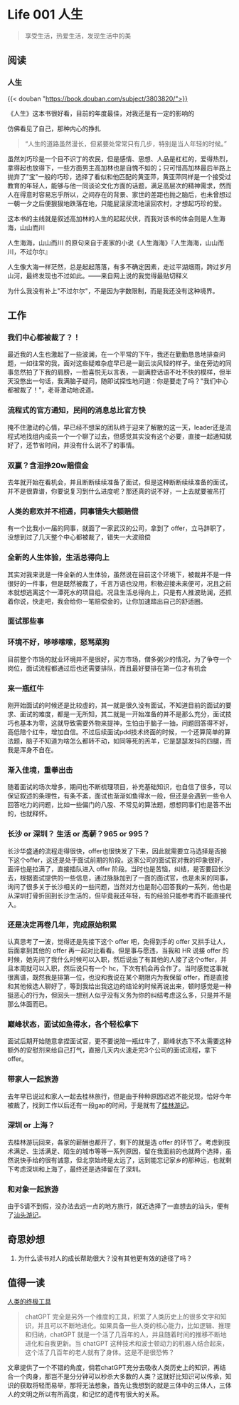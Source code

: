 # Life 001 人生


> 享受生活，热爱生活，发现生活中的美

## 阅读

### 人生

{{< douban "https://book.douban.com/subject/3803820/">}}

《人生》这本书很好看，目前的年度最佳，对我还是有一定的影响的

仿佛看见了自己，那种内心的挣扎

> “人生的道路虽然漫长，但紧要处常常只有几步，特别是当人年轻的时候。”

虽然刘巧珍是一个目不识丁的农民，但是感情、思想、人品是杠杠的，爱得热烈，拿得起也放得下，一些方面男主高加林也是自愧不如的；只可惜高加林最后半路上抛弃了"宝"一般的巧珍，选择了看似和他匹配的黄亚萍，黄亚萍同样是一个接受过教育的年轻人，能够与他一同谈论文化方面的话题，满足高层次的精神需求，然而人在得意时容易忘乎所以，之间存在的背景、家世的差距也抛之脑后，也未曾想过一朝一夕之后便狠狠地跌落在地，只能屁滚尿流地滚回农村，才想起巧珍的爱。

这本书的主线就是叙述高加林的人生的起起伏伏，而我对该书的体会则是人生海海，山山而川

人生海海，山山而川 的原句来自于麦家的小说《人生海海》『人生海海，山山而川，不过尔尔』

人生像大海一样茫然，总是起起落落，有多不确定因素，走过平湖烟雨，跨过岁月山河，最终发现也不过如此。——来自网上说的我觉得最贴切释义

为什么我没有补上"不过尔尔"，不是因为字数限制，而是我还没有这种境界。

## 工作

### 我们中心都被裁了？！
最近我的人生也激起了一些波澜，在一个平常的下午，我还在勤勤恳恳地排查问题，一如往常的我，面对这些疑难杂症早已是一副云淡风轻的样子。坐在旁边的同事忽然拍了下我的肩膀，一脸喜悦无以言表，一副满腔话语不吐不快的模样，但半天没憋出一句话，我满脑子疑问，随即试探性地问道：你是要走了吗？"我们中心都被裁了！"，老哥激动地说道。

### 流程式的官方通知，民间的消息总比官方快
掩不住激动的心情，早已经不想呆的团队终于迎来了解散的这一天，leader还是流程式地找组内成员一个一个聊了过去，但感觉其实没有这个必要，直接一起通知就好了，还节省时间，并没有什么说不了的事情。

### 双赢？含泪挣20w赔偿金
去年就开始在看机会，并且断断续续准备了面试，但是这种断断续续准备的面试，并不是很靠谱，你要说复习到什么进度呢？那还真的说不好，一上去就要被吊打

### 人类的悲欢并不相通，同事错失大额赔偿
有一个比我小一届的同事，就面了一家武汉的公司，拿到了 offer，立马辞职了，没想到过了几天整个中心都被裁了，错失一大波赔偿

### 全新的人生体验，生活总得向上
其实对我来说是一件全新的人生体验，虽然说在目前这个环境下，被裁并不是一件很好的一件事，但是既然被裁了，千言万语也没用，积极迎接未来便可，况且之前本就想逃离这个一潭死水的项目组。况且生活总得向上，只是有人推波助澜，还抓着你说，快走吧，我会给你一笔赔偿金的，让你加速踏出自己的舒适圈。

### 面试那些事

### 环境不好，哆哆嗦嗦，怒骂菜狗
目前整个市场的就业环境并不是很好，买方市场，僧多粥少的情况，为了争夺一个岗位，面试流程都通过后也还需要排队，而且最好要排在第一位才有机会

### 来一瓶红牛
刚开始面试的时候还是比较虚的，其一就是很久没有面试，不知道目前的面试的要求、面试的难度，都是一无所知，其二就是一开始准备的并不是那么充分，面试技巧也基本为零，这就导致需要外物来提神，生怕由于脑子一抽，问题回答得不好，高低陪个红牛，增加自信。不过后续面试pdd技术终面的时候，一个还算简单的算法题，脑子不知道为啥怎么都转不动，如同等死的羔羊，它是瑟瑟发抖的四腿，而我是浑身不自在。

### 渐入佳境，重拳出击
随着面试的场次增多，期间也不断梳理项目，补充基础知识，也自信了很多，可以保证叙述的条理性，有条不紊，面试也渐渐如鱼得水一般，但还是会遇到一些令人回答吃力的问题，比如一些偏门的八股、不常见的算法题，想想同事们也是答不出的，也就释怀。

### 长沙 or 深圳？ 生活 or 高薪？965 or 995？
长沙华盛通的流程走得很快，offer也很快发了下来，因此就需要立马选择是否接下这个offer，这还是处于面试前期的阶段。这家公司的面试官对我的印象很好，面评也是拉满了，直接插队进入 offer 阶段。当时也是苦恼，纠结，是否要回长沙去，根据面试提供的一些信息，通过脉脉加到了一面的面试官，也是未来的同事，询问了很多关于长沙相关的一些问题，当然对方也是耐心回答我的一系列，他也是从深圳打骨折回到长沙生活的，但毕竟我还年轻，有的经验只能参考而不能直接代入。

### 还是决定再卷几年，完成原始积累
认真思考了一波，觉得还是先接下这个 offer 吧，免得到手的 offer 又拱手让人，后面拿到其他的 offer 再一起对比看看。但是事与愿违，当我和 HR 说接 offer 的时候，她先问了我什么时候可以入职，然后说出了有其他的人接了这个offer，并且本周就可以入职，然后说只有一个 hc，下次有机会再合作了。当时感觉这事就很离谱，既然我是排第一位，也没和我说在某个期限内为我保留 offer，而是直接和其他候选人聊好了，等到我给出我这边的结论的时候再说出来，顿时感觉是一种挺恶心的行为，但回头一想别人似乎没有义务为你的纠结考虑这么多，只是并不是那么体面而已。

### 巅峰状态，面试如鱼得水，各个轻松拿下

面试后期开始随意拿捏面试官，更不要说陪一瓶红牛了，巅峰状态下不太需要这种额外的安慰剂来给自己打气，直接几天内火速走完3个公司的面试流程，拿下offer。

### 带家人一起旅游
去年早已说过和家人一起去桂林旅行，但是由于种种原因迟迟不能兑现，恰好今年被裁了，找到工作以后还有一段gap的时间，于是就有了[桂林游记](/桂林游记/)。

### 深圳 or 上海？
去桂林游玩回来，各家的薪酬也都开了，剩下的就是选 offer 的环节了。考虑到技术满足、生活满足、陌生的城市等等一系列原因，留在我面前的也就两个选择，虽然说快手给的很有诚意，但北京始终是太远了，远到能忘记家乡的那种远，也就剩下考虑深圳和上海了，最终还是选择留在了深圳。

### 和对象一起旅游
由于S请不到假，没办法去远一点的地方旅行，就近选择了一直想去的汕头，便有了[汕头游记](/汕头游记/)。

## 奇思妙想

1. 为什么读书对人的成长帮助很大？没有其他更有效的途径了吗？

## 值得一读
[人类的终极工具](https://mp.weixin.qq.com/s/w9wQtvfXkb3IrYTTUIwsKw)

> chatGPT 完全是另外一个维度的工具，积累了人类历史上的很多文字和知识，并且可以不断地进化。如果具备一些人类的核心能力，比如逻辑、推理和归纳，chatGPT 就是一个活了几百年的人，并且随着时间的推移不断地进化和自我更新。当 chatGPT 这种技术和波士顿动力的机器人结合起来，这个活了几百年的老人就有了身体。这是不是很恐怖？

文章提供了一个不错的角度，倘若chatGPT充分去吸收人类历史上的知识，再结合一个肉身，那岂不是分分钟可以秒杀大多数的人类？这就好比知识可以传承，知识的获取将轻而易举，那将无法想象，首先让我想到的就是三体中的三体人，三体人的文明之所以有所高度，和记忆的遗传有很大的关系。
